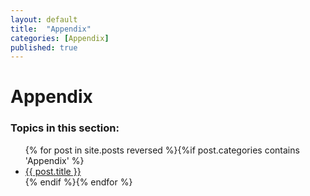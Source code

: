 ```yaml
---
layout: default
title:  "Appendix"
categories: [Appendix]
published: true
---
```


<div data-type="part" class="hsecpart" data-hederis-type="hsecpart" id="pPVNmNsGN"><h1 data-hederis-type="hblkchaptitle" class="hblkchaptitle" id="pnsXrThdY">Appendix</h1>
    <h3>Topics in this section:</h3><ul class="">{% for post in site.posts reversed %}{%if post.categories contains 'Appendix' %}<li class=""><a class="" href="{{ post.url }}">{{ post.title }}</a></li>{% endif %}{% endfor %}</ul></div>
    